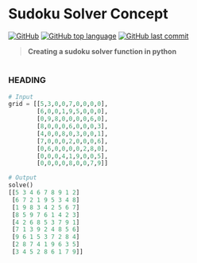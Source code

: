 # Sudoku Solver Concept
[![GitHub](https://img.shields.io/github/license/jacobmannix/sudoku-solver?color=blue)](LICENSE)
[![GitHub top language](https://img.shields.io/github/languages/top/jacobmannix/sudoku-solver)](https://github.com/JacobMannix/sudoku-solver)
[![GitHub last commit](https://img.shields.io/github/last-commit/jacobmannix/sudoku-solver)](https://github.com/JacobMannix/sudoku-solver/commits/master)

> <b> Creating a sudoku solver function in python </b>

#
### HEADING
```python
# Input
grid = [[5,3,0,0,7,0,0,0,0],
        [6,0,0,1,9,5,0,0,0],
        [0,9,8,0,0,0,0,6,0],
        [8,0,0,0,6,0,0,0,3],
        [4,0,0,8,0,3,0,0,1],
        [7,0,0,0,2,0,0,0,6],
        [0,6,0,0,0,0,2,8,0],
        [0,0,0,4,1,9,0,0,5],
        [0,0,0,0,8,0,0,7,9]]
```

```python
# Output
solve()
[[5 3 4 6 7 8 9 1 2]
 [6 7 2 1 9 5 3 4 8]
 [1 9 8 3 4 2 5 6 7]
 [8 5 9 7 6 1 4 2 3]
 [4 2 6 8 5 3 7 9 1]
 [7 1 3 9 2 4 8 5 6]
 [9 6 1 5 3 7 2 8 4]
 [2 8 7 4 1 9 6 3 5]
 [3 4 5 2 8 6 1 7 9]]
```